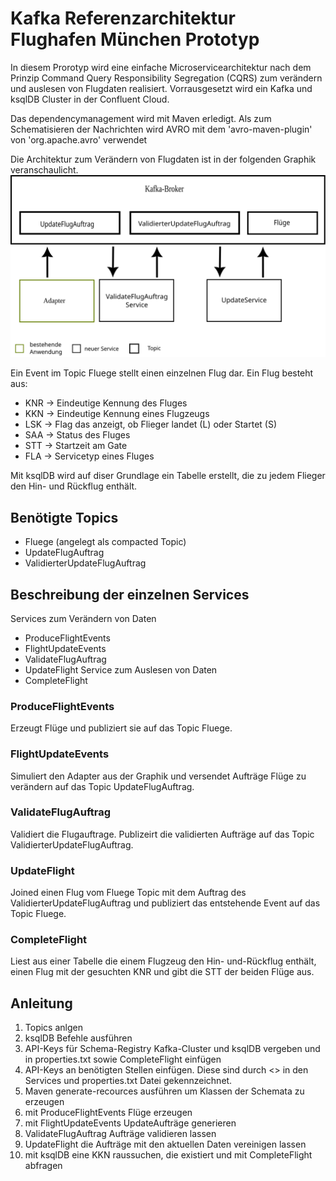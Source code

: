 
# Kafka Referenzarchitektur Flughafen München Prototyp

In diesem Prorotyp wird eine einfache Microservicearchitektur nach dem Prinzip Command Query Responsibility Segregation (CQRS) zum verändern und auslesen von Flugdaten realisiert. Vorrausgesetzt wird ein Kafka und ksqlDB Cluster in der Confluent Cloud.

Das dependencymanagement wird mit Maven erledigt. Als zum Schematisieren der Nachrichten wird AVRO mit dem 'avro-maven-plugin' von 'org.apache.avro' verwendet  

Die Architektur zum Verändern von Flugdaten ist in der folgenden Graphik veranschaulicht.
![Microservice Architektur](images/BasicIdea.svg)


Ein Event im Topic Fluege stellt einen einzelnen Flug dar.
Ein Flug besteht aus:
- KNR -> Eindeutige Kennung des Fluges
- KKN -> Eindeutige Kennung eines Flugzeugs
- LSK -> Flag das anzeigt, ob Flieger landet (L) oder Startet (S)
- SAA -> Status des Fluges
- STT -> Startzeit am Gate
- FLA -> Servicetyp eines Fluges

Mit ksqlDB wird auf diser Grundlage ein Tabelle erstellt, die zu jedem Flieger den Hin- und Rückflug enthält.

## Benötigte Topics
- Fluege (angelegt als compacted Topic)
- UpdateFlugAuftrag
- ValidierterUpdateFlugAuftrag


## Beschreibung der einzelnen Services
Services zum Verändern von Daten
- ProduceFlightEvents
- FlightUpdateEvents
- ValidateFlugAuftrag
- UpdateFlight
Service zum Auslesen von Daten
- CompleteFlight

### ProduceFlightEvents
Erzeugt Flüge und publiziert sie auf das Topic Fluege.

### FlightUpdateEvents
Simuliert den Adapter aus der Graphik und versendet Aufträge Flüge zu verändern auf das Topic UpdateFlugAuftrag.

### ValidateFlugAuftrag
Validiert die Flugauftrage. Publizeirt die validierten Aufträge auf das Topic ValidierterUpdateFlugAuftrag.

### UpdateFlight
Joined einen Flug vom Fluege Topic mit dem Auftrag des ValidierterUpdateFlugAuftrag und publiziert das entstehende Event auf das Topic Fluege.

### CompleteFlight
Liest aus einer Tabelle die einem Flugzeug den Hin- und-Rückflug enthält, einen Flug mit der gesuchten KNR und gibt die STT der beiden Flüge aus.

## Anleitung
1. Topics anlgen
2. ksqlDB Befehle ausführen
3. API-Keys für Schema-Registry Kafka-Cluster und ksqlDB vergeben und in properties.txt sowie CompleteFlight einfügen
4. API-Keys an benötigten Stellen einfügen. Diese sind durch <> in den Services und properties.txt Datei gekennzeichnet.
5. Maven generate-recources ausführen um Klassen der Schemata zu erzeugen
6. mit ProduceFlightEvents Flüge erzeugen
7. mit FlightUpdateEvents UpdateAufträge generieren
8. ValidateFlugAuftrag Aufträge validieren lassen
9. UpdateFlight die Aufträge mit den aktuellen Daten vereinigen lassen
10. mit ksqlDB eine KKN raussuchen, die existiert und mit CompleteFlight abfragen
